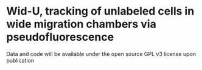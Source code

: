 # Wid-U, tracking of unlabeled cells in wide migration chambers via pseudofluorescence
Data and code will be available under the open source GPL v3 license upon publication
